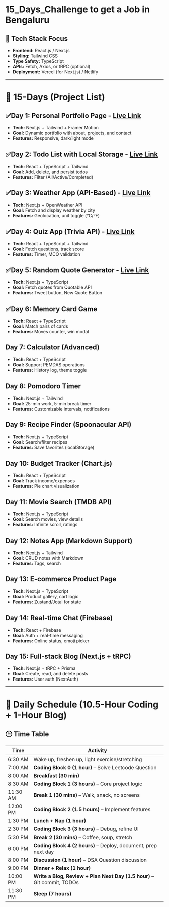 # 15_Days_Challenge to get a Job in Bengaluru

## 🚀 Tech Stack Focus

- **Frontend:** React.js / Next.js  
- **Styling:** Tailwind CSS  
- **Type Safety:** TypeScript  
- **APIs:** Fetch, Axios, or tRPC (optional)  
- **Deployment:** Vercel (for Next.js) / Netlify  

---

# 📅 15-Days (Project List) 

## **✅Day 1: Personal Portfolio Page** - [Live Link](https://soumavadas.dev/)
- **Tech:** Next.js + Tailwind  +  Framer Motion
- **Goal:** Dynamic portfolio with about, projects, and contact  
- **Features:** Responsive, dark/light mode  

## **✅Day 2: Todo List with Local Storage** - [Live Link](https://todolist-eta-three-27.vercel.app/)
- **Tech:** React + TypeScript + Tailwind  
- **Goal:** Add, delete, and persist todos  
- **Features:** Filter (All/Active/Completed)  

## **✅Day 3: Weather App (API-Based)** - [Live Link](https://weatherapp-orpin-three-42.vercel.app/)
- **Tech:** Next.js + OpenWeather API  
- **Goal:** Fetch and display weather by city  
- **Features:** Geolocation, unit toggle (°C/°F)  

## **✅Day 4: Quiz App (Trivia API)** - [Live Link](https://quizapp-mauve-one.vercel.app/)
- **Tech:** React + TypeScript + Tailwind  
- **Goal:** Fetch questions, track score  
- **Features:** Timer, MCQ validation  

## **✅Day 5: Random Quote Generator** - [Live Link](https://quote-generator-2025-sooty.vercel.app/)
- **Tech:** Next.js + TypeScript  
- **Goal:** Fetch quotes from Quotable API  
- **Features:** Tweet button, New Quote Button  

## **✅Day 6: Memory Card Game**
- **Tech:** React + TypeScript  
- **Goal:** Match pairs of cards  
- **Features:** Moves counter, win modal  

## **Day 7: Calculator (Advanced)**
- **Tech:** React + TypeScript  
- **Goal:** Support PEMDAS operations  
- **Features:** History log, theme toggle  

## **Day 8: Pomodoro Timer**
- **Tech:** Next.js + Tailwind  
- **Goal:** 25-min work, 5-min break timer  
- **Features:** Customizable intervals, notifications  

## **Day 9: Recipe Finder (Spoonacular API)**
- **Tech:** Next.js + TypeScript  
- **Goal:** Search/filter recipes  
- **Features:** Save favorites (localStorage)  

## **Day 10: Budget Tracker (Chart.js)**
- **Tech:** React + TypeScript  
- **Goal:** Track income/expenses  
- **Features:** Pie chart visualization  

## **Day 11: Movie Search (TMDB API)**
- **Tech:** Next.js + TypeScript  
- **Goal:** Search movies, view details  
- **Features:** Infinite scroll, ratings  

## **Day 12: Notes App (Markdown Support)**
- **Tech:** Next.js + Tailwind  
- **Goal:** CRUD notes with Markdown  
- **Features:** Tags, search  

## **Day 13: E-commerce Product Page**
- **Tech:** Next.js + TypeScript  
- **Goal:** Product gallery, cart logic  
- **Features:** Zustand/Jotai for state  

## **Day 14: Real-time Chat (Firebase)**
- **Tech:** React + Firebase  
- **Goal:** Auth + real-time messaging  
- **Features:** Online status, emoji picker  

## **Day 15: Full-stack Blog (Next.js + tRPC)**
- **Tech:** Next.js + tRPC + Prisma  
- **Goal:** Create, read, and delete posts  
- **Features:** User auth (NextAuth)  

---


# 📅 Daily Schedule (10.5-Hour Coding + 1-Hour Blog)

## 🕒 Time Table

| Time       | Activity                                                       |
|------------|----------------------------------------------------------------|
| 6:30 AM    | Wake up, freshen up, light exercise/stretching                |
| 7:00 AM    | **Coding Block 0 (1 hour)** – Solve Leetcode Question         |
| 8:00 AM    | **Breakfast (30 min)**                                        |
| 8:30 AM    | **Coding Block 1 (3 hours)** – Core project logic             |
| 11:30 AM   | **Break 1 (30 mins)** – Walk, snack, no screens               |
| 12:00 PM   | **Coding Block 2 (1.5 hours)** – Implement features           |
| 1:30 PM    | **Lunch + Nap (1 hour)**                                      |
| 2:30 PM    | **Coding Block 3 (3 hours)** – Debug, refine UI               |
| 5:30 PM    | **Break 2 (30 mins)** – Coffee, soup, stretch                 |
| 6:00 PM    | **Coding Block 4 (2 hours)** – Deploy, document, prep next day|
| 8:00 PM    | **Discussion (1 hour)** – DSA Question discussion             |
| 9:00 PM    | **Dinner + Relax (1 hour)**                                   |
| 10:00 PM   | **Write a Blog, Review + Plan Next Day (1.5 hour)** – Git commit, TODOs |
| 11:30 PM   | **Sleep (7 hours)**                                           |


